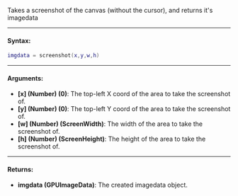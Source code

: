 Takes a screenshot of the canvas (without the cursor), and returns it's imagedata

---

#### Syntax:
```lua
imgdata = screenshot(x,y,w,h)
```

---

#### Arguments:

* **[x] (Number) (0)**: The top-left X coord of the area to take the screenshot of.
* **[y] (Number) (0)**: The top-left Y coord of the area to take the screenshot of.
* **[w] (Number) (ScreenWidth)**: The width of the area to take the screenshot of.
* **[h] (Number) (ScreenHeight)**: The height of the area to take the screenshot of.

---

#### Returns:

* **imgdata (GPUImageData)**: The created imagedata object.